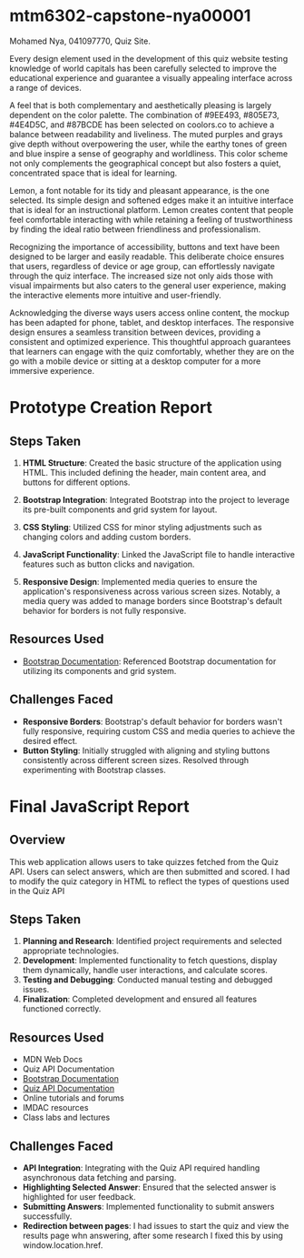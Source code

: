 # mtm6302-capstone-nya00001

Mohamed Nya, 041097770, Quiz Site.

Every design element used in the development of this quiz website testing knowledge of world capitals has been carefully selected to improve the educational experience and guarantee a visually appealing interface across a range of devices.

A feel that is both complementary and aesthetically pleasing is largely dependent on the color palette. The combination of #9EE493, #805E73, #4E4D5C, and #87BCDE has been selected on coolors.co to achieve a balance between readability and liveliness. The muted purples and grays give depth without overpowering the user, while the earthy tones of green and blue inspire a sense of geography and worldliness. This color scheme not only complements the geographical concept but also fosters a quiet, concentrated space that is ideal for learning.

Lemon, a font notable for its tidy and pleasant appearance, is the one selected. Its simple design and softened edges make it an intuitive interface that is ideal for an instructional platform. Lemon creates content that people feel comfortable interacting with while retaining a feeling of trustworthiness by finding the ideal ratio between friendliness and professionalism.

Recognizing the importance of accessibility, buttons and text have been designed to be larger and easily readable. This deliberate choice ensures that users, regardless of device or age group, can effortlessly navigate through the quiz interface. The increased size not only aids those with visual impairments but also caters to the general user experience, making the interactive elements more intuitive and user-friendly.

Acknowledging the diverse ways users access online content, the mockup has been adapted for phone, tablet, and desktop interfaces. The responsive design ensures a seamless transition between devices, providing a consistent and optimized experience. This thoughtful approach guarantees that learners can engage with the quiz comfortably, whether they are on the go with a mobile device or sitting at a desktop computer for a more immersive experience.

# Prototype Creation Report

## Steps Taken
1. **HTML Structure**: Created the basic structure of the application using HTML. This included defining the header, main content area, and buttons for different options.

2. **Bootstrap Integration**: Integrated Bootstrap into the project to leverage its pre-built components and grid system for layout.

3. **CSS Styling**: Utilized CSS for minor styling adjustments such as changing colors and adding custom borders.

4. **JavaScript Functionality**: Linked the JavaScript file to handle interactive features such as button clicks and navigation.

5. **Responsive Design**: Implemented media queries to ensure the application's responsiveness across various screen sizes. Notably, a media query was added to manage borders since Bootstrap's default behavior for borders is not fully responsive.

## Resources Used
- [Bootstrap Documentation](https://getbootstrap.com/docs/5.3/getting-started/introduction/): Referenced Bootstrap documentation for utilizing its components and grid system.

## Challenges Faced
- **Responsive Borders**: Bootstrap's default behavior for borders wasn't fully responsive, requiring custom CSS and media queries to achieve the desired effect.
- **Button Styling**: Initially struggled with aligning and styling buttons consistently across different screen sizes. Resolved through experimenting with Bootstrap classes.


# Final JavaScript Report

## Overview

This web application allows users to take quizzes fetched from the Quiz API. Users can select answers, which are then submitted and scored. I had to modify the quiz category in HTML to reflect the types of questions used in the Quiz API

## Steps Taken

1. **Planning and Research**: Identified project requirements and selected appropriate technologies.
2. **Development**: Implemented functionality to fetch questions, display them dynamically, handle user interactions, and calculate scores.
3. **Testing and Debugging**: Conducted manual testing and debugged issues.
4. **Finalization**: Completed development and ensured all features functioned correctly.

## Resources Used
- MDN Web Docs
- Quiz API Documentation
- [Bootstrap Documentation](https://getbootstrap.com/docs/5.3/getting-started/introduction/)
- [Quiz API Documentation](https://quizapi.io/docs/1.0/overview/)
- Online tutorials and forums
- IMDAC resources
- Class labs and lectures

## Challenges Faced
- **API Integration**: Integrating with the Quiz API required handling asynchronous data fetching and parsing.
- **Highlighting Selected Answer**: Ensured that the selected answer is highlighted for user feedback.
- **Submitting Answers**: Implemented functionality to submit answers successfully.
- **Redirection between pages**: I had issues to start the quiz and view the results page whn answering, after some research I fixed this by using window.location.href.